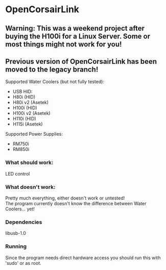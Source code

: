 OpenCorsairLink
===============
## Warning: This was a weekend project after buying the H100i for a Linux Server. Some or most things might not work for you!
## Previous version of OpenCorsairLink has been moved to the legacy branch!

Supported Water Coolers (but not fully tested):
 - USB HID:  
 - H80i (HID)  
 - H80i v2 (Asetek)  
 - H100i (HID)  
 - H100i v2 (Asetek)  
 - H110i (HID)  
 - H115i (Asetek)  

Supported Power Supplies:
 - RM750i  
 - RM850i  

### What should work:
LED control  

### What doesn't work:
Pretty much everything, either doesn't work or untested!  
The program currently doesn't know the difference between Water Coolers... yet!  

### Dependencies
libusb-1.0  

### Running
Since the program needs direct hardware access you should run this with 'sudo' or as root.  
